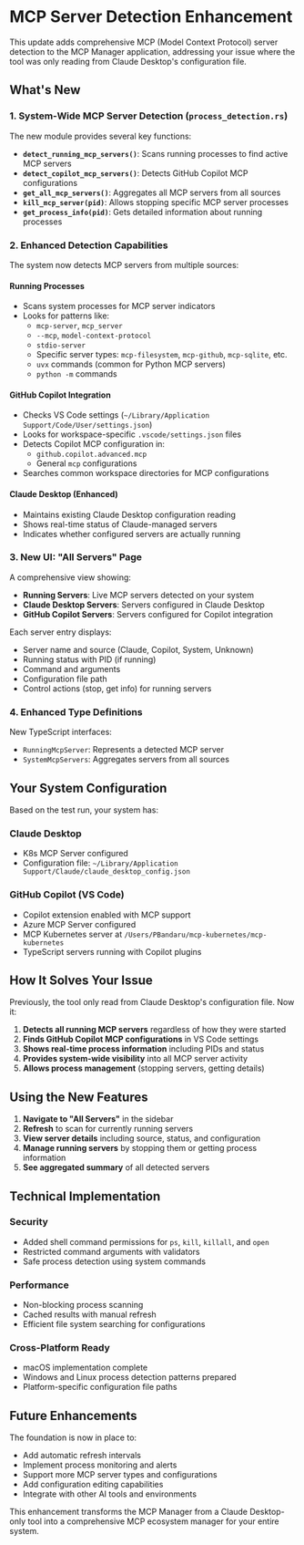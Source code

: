 # MCP Server Detection Enhancement

This update adds comprehensive MCP (Model Context Protocol) server detection to the MCP Manager application, addressing your issue where the tool was only reading from Claude Desktop's configuration file.

## What's New

### 1. System-Wide MCP Server Detection (`process_detection.rs`)

The new module provides several key functions:

- **`detect_running_mcp_servers()`**: Scans running processes to find active MCP servers
- **`detect_copilot_mcp_servers()`**: Detects GitHub Copilot MCP configurations
- **`get_all_mcp_servers()`**: Aggregates all MCP servers from all sources
- **`kill_mcp_server(pid)`**: Allows stopping specific MCP server processes
- **`get_process_info(pid)`**: Gets detailed information about running processes

### 2. Enhanced Detection Capabilities

The system now detects MCP servers from multiple sources:

#### Running Processes
- Scans system processes for MCP server indicators
- Looks for patterns like:
  - `mcp-server`, `mcp_server`
  - `--mcp`, `model-context-protocol`
  - `stdio-server`
  - Specific server types: `mcp-filesystem`, `mcp-github`, `mcp-sqlite`, etc.
  - `uvx` commands (common for Python MCP servers)
  - `python -m` commands

#### GitHub Copilot Integration
- Checks VS Code settings (`~/Library/Application Support/Code/User/settings.json`)
- Looks for workspace-specific `.vscode/settings.json` files
- Detects Copilot MCP configuration in:
  - `github.copilot.advanced.mcp`
  - General `mcp` configurations
- Searches common workspace directories for MCP configurations

#### Claude Desktop (Enhanced)
- Maintains existing Claude Desktop configuration reading
- Shows real-time status of Claude-managed servers
- Indicates whether configured servers are actually running

### 3. New UI: "All Servers" Page

A comprehensive view showing:

- **Running Servers**: Live MCP servers detected on your system
- **Claude Desktop Servers**: Servers configured in Claude Desktop
- **GitHub Copilot Servers**: Servers configured for Copilot integration

Each server entry displays:
- Server name and source (Claude, Copilot, System, Unknown)
- Running status with PID (if running)
- Command and arguments
- Configuration file path
- Control actions (stop, get info) for running servers

### 4. Enhanced Type Definitions

New TypeScript interfaces:
- `RunningMcpServer`: Represents a detected MCP server
- `SystemMcpServers`: Aggregates servers from all sources

## Your System Configuration

Based on the test run, your system has:

### Claude Desktop
- K8s MCP Server configured
- Configuration file: `~/Library/Application Support/Claude/claude_desktop_config.json`

### GitHub Copilot (VS Code)
- Copilot extension enabled with MCP support
- Azure MCP Server configured
- MCP Kubernetes server at `/Users/PBandaru/mcp-kubernetes/mcp-kubernetes`
- TypeScript servers running with Copilot plugins

## How It Solves Your Issue

Previously, the tool only read from Claude Desktop's configuration file. Now it:

1. **Detects all running MCP servers** regardless of how they were started
2. **Finds GitHub Copilot MCP configurations** in VS Code settings
3. **Shows real-time process information** including PIDs and status
4. **Provides system-wide visibility** into all MCP server activity
5. **Allows process management** (stopping servers, getting details)

## Using the New Features

1. **Navigate to "All Servers"** in the sidebar
2. **Refresh** to scan for currently running servers
3. **View server details** including source, status, and configuration
4. **Manage running servers** by stopping them or getting process information
5. **See aggregated summary** of all detected servers

## Technical Implementation

### Security
- Added shell command permissions for `ps`, `kill`, `killall`, and `open`
- Restricted command arguments with validators
- Safe process detection using system commands

### Performance
- Non-blocking process scanning
- Cached results with manual refresh
- Efficient file system searching for configurations

### Cross-Platform Ready
- macOS implementation complete
- Windows and Linux process detection patterns prepared
- Platform-specific configuration file paths

## Future Enhancements

The foundation is now in place to:
- Add automatic refresh intervals
- Implement process monitoring and alerts
- Support more MCP server types and configurations
- Add configuration editing capabilities
- Integrate with other AI tools and environments

This enhancement transforms the MCP Manager from a Claude Desktop-only tool into a comprehensive MCP ecosystem manager for your entire system.
